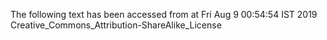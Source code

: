 The following text has been accessed from at Fri Aug 9 00:54:54 IST 2019
Creative_Commons_Attribution-ShareAlike_License
